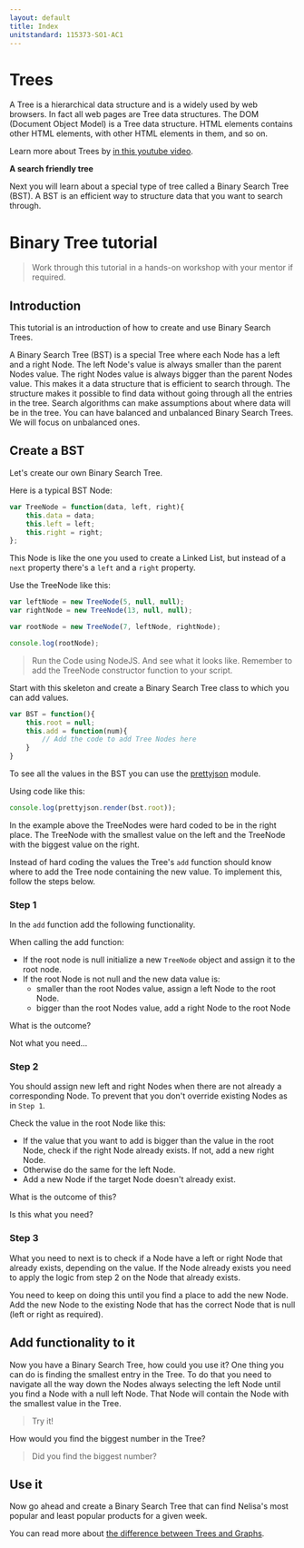 ```yaml
---
layout: default
title: Index
unitstandard: 115373-SO1-AC1
---
```


# Trees

A Tree is a hierarchical data structure and is a widely used by web browsers. In fact all web pages are Tree data structures.
The DOM (Document Object Model) is a Tree data structure. HTML elements contains other HTML elements, with other HTML elements in them, and so on.

Learn more about Trees by [in this youtube video](https://www.youtube.com/watch?v=mFptHjTT3l8).

**A search friendly tree**

Next you will learn about a special type of tree called a Binary Search Tree (BST). A BST is an efficient way to structure data that you want to search through.

# Binary Tree tutorial

> Work through this tutorial in a hands-on workshop with your mentor if required.

## Introduction

This tutorial is an introduction of how to create and use Binary Search Trees.

A Binary Search Tree (BST) is a special Tree where each Node has a left and a right Node. The left Node's value is always smaller than the parent Nodes value. The right Nodes value is always bigger than the parent Nodes value. This makes it a data structure that is efficient to search through. The structure makes it possible to find data without going through all the entries in the tree. Search algorithms can make assumptions about where data will be in the tree. You can have balanced and unbalanced Binary Search Trees. We will focus on unbalanced ones.

## Create a BST

Let's create our own Binary Search Tree.

Here is a typical BST Node:

```javascript
var TreeNode = function(data, left, right){
    this.data = data;
    this.left = left;
    this.right = right;
};
```

This Node is like the one you used to create a Linked List, but instead of a `next` property there's a `left` and a `right` property.

Use the TreeNode like this:

```javascript
var leftNode = new TreeNode(5, null, null);
var rightNode = new TreeNode(13, null, null);

var rootNode = new TreeNode(7, leftNode, rightNode);

console.log(rootNode);
```

> Run the Code using NodeJS. And see what it looks like. Remember to add the TreeNode constructor function to your script.

Start with this skeleton and create a Binary Search Tree class to which you can add values.

```javascript
var BST = function(){
    this.root = null;
    this.add = function(num){
        // Add the code to add Tree Nodes here
    }
}
```

To see all the values in the BST you can use the [prettyjson](https://www.npmjs.com/package/prettyjson) module.

Using code like this:

```javascript
console.log(prettyjson.render(bst.root));
```

In the example above the TreeNodes were hard coded to be in the right place. The TreeNode with the smallest value on the left and the TreeNode with the biggest value on the right.

Instead of hard coding the values the Tree's `add` function should know where to add the Tree node containing the new value. To implement this, follow the steps below.

### Step 1

In the `add` function add the following functionality.

When calling the add function:

* If the root node is null initialize a new `TreeNode` object and assign it to the root node.
* If the root Node is not null and the new data value is:
    * smaller than the root Nodes value, assign a left Node to the root Node.
    * bigger than the root Nodes value, add a right Node to the root Node

What is the outcome?

Not what you need...

### Step 2

You should assign new left and right Nodes when there are not already a corresponding Node. To prevent that you don't override existing Nodes as in `Step 1`.

Check the value in the root Node like this:

* If the value that you want to add is bigger than the value in the root Node, check if the right Node already exists. If not, add a new right Node.
*  Otherwise do the same for the left Node.
*  Add a new Node if the target Node doesn't already exist.

What is the outcome of this?

Is this what you need?

### Step 3

What you need to next is to check if a Node have a left or right Node that already exists, depending on the value. If the Node already exists you need to apply the logic from step 2 on the Node that already exists.

You need to keep on doing this until you find a place to add the new Node. Add the new Node to the existing Node that has the correct Node that is null (left or right as required).

## Add functionality to it

Now you have a Binary Search Tree, how could you use it? One thing you can do is finding the smallest entry in the Tree. To do that you need to navigate all the way down the Nodes always selecting the left Node until you find a Node with a null left Node. That Node will contain the Node with the smallest value in the Tree.

> Try it!

How would you find the biggest number in the Tree?

> Did you find the biggest number?

## Use it

Now go ahead and create a Binary Search Tree that can find Nelisa's most popular and least popular products for a given week.

You can read more about [the difference between Trees and Graphs](http://freefeast.info/difference-between/difference-between-trees-and-graphs-trees-vs-graphs/).
